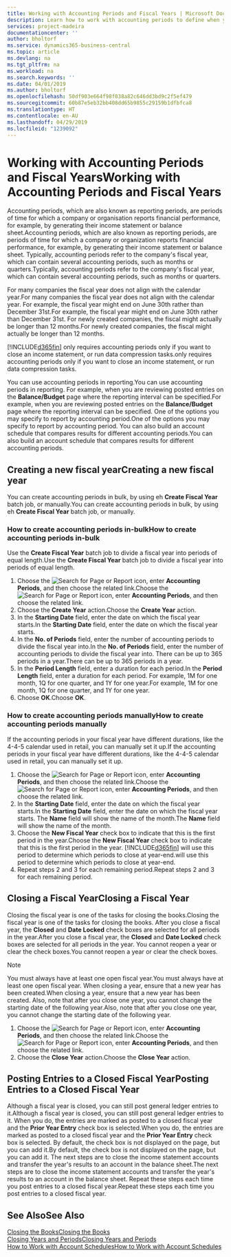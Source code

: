 ```yaml
---
title: Working with Accounting Periods and Fiscal Years | Microsoft Docs
description: Learn how to work with accounting periods to define when your company reports financial performance.
services: project-madeira
documentationcenter: ''
author: bholtorf
ms.service: dynamics365-business-central
ms.topic: article
ms.devlang: na
ms.tgt_pltfrm: na
ms.workload: na
ms.search.keywords: ''
ms.date: 04/01/2019
ms.author: bholtorf
ms.openlocfilehash: 50df903e664f98f038a82c646dd3bd9c2f5ef479
ms.sourcegitcommit: 60b87e5eb32bb408dd65b9855c29159b1dfbfca8
ms.translationtype: HT
ms.contentlocale: en-AU
ms.lasthandoff: 04/29/2019
ms.locfileid: "1239092"
---
```

# <a name="working-with-accounting-periods-and-fiscal-years"></a><span data-ttu-id="a4481-103">Working with Accounting Periods and Fiscal Years</span><span class="sxs-lookup"><span data-stu-id="a4481-103">Working with Accounting Periods and Fiscal Years</span></span>
<span data-ttu-id="a4481-104">Accounting periods, which are also known as reporting periods, are periods of time for which a company or organisation reports financial performance, for example, by generating their income statement or balance sheet.</span><span class="sxs-lookup"><span data-stu-id="a4481-104">Accounting periods, which are also known as reporting periods, are periods of time for which a company or organization reports financial performance, for example, by generating their income statement or balance sheet.</span></span> <span data-ttu-id="a4481-105">Typically, accounting periods refer to the company's fiscal year, which can contain several accounting periods, such as months or quarters.</span><span class="sxs-lookup"><span data-stu-id="a4481-105">Typically, accounting periods refer to the company's fiscal year, which can contain several accounting periods, such as months or quarters.</span></span>

<span data-ttu-id="a4481-106">For many companies the fiscal year does not align with the calendar year.</span><span class="sxs-lookup"><span data-stu-id="a4481-106">For many companies the fiscal year does not align with the calendar year.</span></span> <span data-ttu-id="a4481-107">For example, the fiscal year might end on June 30th rather than December 31st.</span><span class="sxs-lookup"><span data-stu-id="a4481-107">For example, the fiscal year might end on June 30th rather than December 31st.</span></span> <span data-ttu-id="a4481-108">For newly created companies, the fiscal might actually be longer than 12 months.</span><span class="sxs-lookup"><span data-stu-id="a4481-108">For newly created companies, the fiscal might actually be longer than 12 months.</span></span> 

[!INCLUDE[d365fin](includes/d365fin_md.md)] <span data-ttu-id="a4481-109">only requires accounting periods only if you want to close an income statement, or run data compression tasks.</span><span class="sxs-lookup"><span data-stu-id="a4481-109">only requires accounting periods only if you want to close an income statement, or run data compression tasks.</span></span> 

<span data-ttu-id="a4481-110">You can use accounting periods in reporting.</span><span class="sxs-lookup"><span data-stu-id="a4481-110">You can use accounting periods in reporting.</span></span> <span data-ttu-id="a4481-111">For example, when you are reviewing posted entries on the **Balance/Budget** page where the reporting interval can be specified.</span><span class="sxs-lookup"><span data-stu-id="a4481-111">For example, when you are reviewing posted entries on the **Balance/Budget** page where the reporting interval can be specified.</span></span> <span data-ttu-id="a4481-112">One of the options you may specify to report by accounting period.</span><span class="sxs-lookup"><span data-stu-id="a4481-112">One of the options you may specify to report by accounting period.</span></span> <span data-ttu-id="a4481-113">You can also build an account schedule that compares results for different accounting periods.</span><span class="sxs-lookup"><span data-stu-id="a4481-113">You can also build an account schedule that compares results for different accounting periods.</span></span>

## <a name="creating-a-new-fiscal-year"></a><span data-ttu-id="a4481-114">Creating a new fiscal year</span><span class="sxs-lookup"><span data-stu-id="a4481-114">Creating a new fiscal year</span></span>
<span data-ttu-id="a4481-115">You can create accounting periods in bulk, by using eh **Create Fiscal Year** batch job, or manually.</span><span class="sxs-lookup"><span data-stu-id="a4481-115">You can create accounting periods in bulk, by using eh **Create Fiscal Year** batch job, or manually.</span></span>

### <a name="how-to-create-accounting-periods-in-bulk"></a><span data-ttu-id="a4481-116">How to create accounting periods in-bulk</span><span class="sxs-lookup"><span data-stu-id="a4481-116">How to create accounting periods in-bulk</span></span>
<span data-ttu-id="a4481-117">Use the **Create Fiscal Year** batch job to divide a fiscal year into periods of equal length.</span><span class="sxs-lookup"><span data-stu-id="a4481-117">Use the **Create Fiscal Year** batch job to divide a fiscal year into periods of equal length.</span></span>  

1. <span data-ttu-id="a4481-118">Choose the ![Search for Page or Report](media/ui-search/search_small.png "Search for Page or Report icon") icon, enter **Accounting Periods**, and then choose the related link.</span><span class="sxs-lookup"><span data-stu-id="a4481-118">Choose the ![Search for Page or Report](media/ui-search/search_small.png "Search for Page or Report icon") icon, enter **Accounting Periods**, and then choose the related link.</span></span>  
2. <span data-ttu-id="a4481-119">Choose the **Create Year** action.</span><span class="sxs-lookup"><span data-stu-id="a4481-119">Choose the **Create Year** action.</span></span>  <!--What about the Scheduling option? Should we mention that? There's also the Report Output Type field...-->
3. <span data-ttu-id="a4481-120">In the **Starting Date** field, enter the date on which the fiscal year starts.</span><span class="sxs-lookup"><span data-stu-id="a4481-120">In the **Starting Date** field, enter the date on which the fiscal year starts.</span></span>  
4. <span data-ttu-id="a4481-121">In the **No. of Periods** field, enter the number of accounting periods to divide the fiscal year into.</span><span class="sxs-lookup"><span data-stu-id="a4481-121">In the **No. of Periods** field, enter the number of accounting periods to divide the fiscal year into.</span></span> <span data-ttu-id="a4481-122">There can be up to 365 periods in a year.</span><span class="sxs-lookup"><span data-stu-id="a4481-122">There can be up to 365 periods in a year.</span></span>  
5. <span data-ttu-id="a4481-123">In the **Period Length** field, enter a duration for each period.</span><span class="sxs-lookup"><span data-stu-id="a4481-123">In the **Period Length** field, enter a duration for each period.</span></span> <span data-ttu-id="a4481-124">For example, 1M for one month, 1Q for one quarter, and 1Y for one year.</span><span class="sxs-lookup"><span data-stu-id="a4481-124">For example, 1M for one month, 1Q for one quarter, and 1Y for one year.</span></span>  
6. <span data-ttu-id="a4481-125">Choose **OK**.</span><span class="sxs-lookup"><span data-stu-id="a4481-125">Choose **OK**.</span></span>  

### <a name="how-to-create-accounting-periods-manually"></a><span data-ttu-id="a4481-126">How to create accounting periods manually</span><span class="sxs-lookup"><span data-stu-id="a4481-126">How to create accounting periods manually</span></span>
<span data-ttu-id="a4481-127">If the accounting periods in your fiscal year have different durations, like the 4-4-5 calendar used in retail, you can manually set it up.</span><span class="sxs-lookup"><span data-stu-id="a4481-127">If the accounting periods in your fiscal year have different durations, like the 4-4-5 calendar used in retail, you can manually set it up.</span></span>  
  
1. <span data-ttu-id="a4481-128">Choose the ![Search for Page or Report](media/ui-search/search_small.png "Search for Page or Report icon") icon, enter **Accounting Periods**, and then choose the related link.</span><span class="sxs-lookup"><span data-stu-id="a4481-128">Choose the ![Search for Page or Report](media/ui-search/search_small.png "Search for Page or Report icon") icon, enter **Accounting Periods**, and then choose the related link.</span></span>  
2. <span data-ttu-id="a4481-129">In the **Starting Date** field, enter the date on which the fiscal year starts.</span><span class="sxs-lookup"><span data-stu-id="a4481-129">In the **Starting Date** field, enter the date on which the fiscal year starts.</span></span> <span data-ttu-id="a4481-130">The **Name** field will show the name of the month.</span><span class="sxs-lookup"><span data-stu-id="a4481-130">The **Name** field will show the name of the month.</span></span>  
3. <span data-ttu-id="a4481-131">Choose the **New Fiscal Year** check box to indicate that this is the first period in the year.</span><span class="sxs-lookup"><span data-stu-id="a4481-131">Choose the **New Fiscal Year** check box to indicate that this is the first period in the year.</span></span> [!INCLUDE[d365fin](includes/d365fin_md.md)] <span data-ttu-id="a4481-132">will use this period to determine which periods to close at year-end.</span><span class="sxs-lookup"><span data-stu-id="a4481-132">will use this period to determine which periods to close at year-end.</span></span>
4. <span data-ttu-id="a4481-133">Repeat steps 2 and 3 for each remaining period.</span><span class="sxs-lookup"><span data-stu-id="a4481-133">Repeat steps 2 and 3 for each remaining period.</span></span>  

## <a name="closing-a-fiscal-year"></a><span data-ttu-id="a4481-134">Closing a Fiscal Year</span><span class="sxs-lookup"><span data-stu-id="a4481-134">Closing a Fiscal Year</span></span>
<span data-ttu-id="a4481-135">Closing the fiscal year is one of the tasks for closing the books.</span><span class="sxs-lookup"><span data-stu-id="a4481-135">Closing the fiscal year is one of the tasks for closing the books.</span></span> <span data-ttu-id="a4481-136">After you close a fiscal year, the **Closed** and **Date Locked** check boxes are selected for all periods in the year.</span><span class="sxs-lookup"><span data-stu-id="a4481-136">After you close a fiscal year, the **Closed** and **Date Locked** check boxes are selected for all periods in the year.</span></span> <span data-ttu-id="a4481-137">You cannot reopen a year or clear the check boxes.</span><span class="sxs-lookup"><span data-stu-id="a4481-137">You cannot reopen a year or clear the check boxes.</span></span>

> [!NOTE]  
>  <span data-ttu-id="a4481-138">You must always have at least one open fiscal year.</span><span class="sxs-lookup"><span data-stu-id="a4481-138">You must always have at least one open fiscal year.</span></span> <span data-ttu-id="a4481-139">When closing a year, ensure that a new year has been created.</span><span class="sxs-lookup"><span data-stu-id="a4481-139">When closing a year, ensure that a new year has been created.</span></span> <span data-ttu-id="a4481-140">Also, note that after you close one year, you cannot change the starting date of the following year.</span><span class="sxs-lookup"><span data-stu-id="a4481-140">Also, note that after you close one year, you cannot change the starting date of the following year.</span></span>

1. <span data-ttu-id="a4481-141">Choose the ![Search for Page or Report](media/ui-search/search_small.png "Search for Page or Report icon") icon, enter **Accounting Periods**, and then choose the related link.</span><span class="sxs-lookup"><span data-stu-id="a4481-141">Choose the ![Search for Page or Report](media/ui-search/search_small.png "Search for Page or Report icon") icon, enter **Accounting Periods**, and then choose the related link.</span></span>  
2. <span data-ttu-id="a4481-142">Choose the **Close Year** action.</span><span class="sxs-lookup"><span data-stu-id="a4481-142">Choose the **Close Year** action.</span></span>  

## <a name="posting-entries-to-a-closed-fiscal-year"></a><span data-ttu-id="a4481-143">Posting Entries to a Closed Fiscal Year</span><span class="sxs-lookup"><span data-stu-id="a4481-143">Posting Entries to a Closed Fiscal Year</span></span>
<span data-ttu-id="a4481-144">Although a fiscal year is closed, you can still post general ledger entries to it.</span><span class="sxs-lookup"><span data-stu-id="a4481-144">Although a fiscal year is closed, you can still post general ledger entries to it.</span></span> <span data-ttu-id="a4481-145">When you do, the entries are marked as posted to a closed fiscal year and the **Prior Year Entry** check box is selected.</span><span class="sxs-lookup"><span data-stu-id="a4481-145">When you do, the entries are marked as posted to a closed fiscal year and the **Prior Year Entry** check box is selected.</span></span> <span data-ttu-id="a4481-146">By default, the check box is not displayed on the page, but you can add it.</span><span class="sxs-lookup"><span data-stu-id="a4481-146">By default, the check box is not displayed on the page, but you can add it.</span></span> <span data-ttu-id="a4481-147">The next steps are to close the income statement accounts and transfer the year's results to an account in the balance sheet.</span><span class="sxs-lookup"><span data-stu-id="a4481-147">The next steps are to close the income statement accounts and transfer the year's results to an account in the balance sheet.</span></span> <span data-ttu-id="a4481-148">Repeat these steps each time you post entries to a closed fiscal year.</span><span class="sxs-lookup"><span data-stu-id="a4481-148">Repeat these steps each time you post entries to a closed fiscal year.</span></span>

## <a name="see-also"></a><span data-ttu-id="a4481-149">See Also</span><span class="sxs-lookup"><span data-stu-id="a4481-149">See Also</span></span>
[<span data-ttu-id="a4481-150">Closing the Books</span><span class="sxs-lookup"><span data-stu-id="a4481-150">Closing the Books</span></span>](year-close-books.md)  
[<span data-ttu-id="a4481-151">Closing Years and Periods</span><span class="sxs-lookup"><span data-stu-id="a4481-151">Closing Years and Periods</span></span>](year-close-years-periods.md)  
[<span data-ttu-id="a4481-152">How to Work with Account Schedules</span><span class="sxs-lookup"><span data-stu-id="a4481-152">How to Work with Account Schedules</span></span>](bi-how-work-account-schedule.md)  
  





